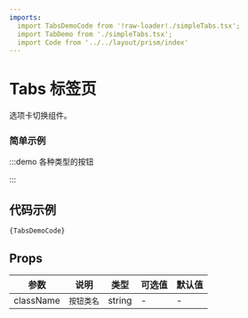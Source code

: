 ```yaml
---
imports:
  import TabsDemoCode from '!raw-loader!./simpleTabs.tsx';
  import TabDemo from './simpleTabs.tsx';
  import Code from '../../layout/prism/index'
---
```


# Tabs 标签页

选项卡切换组件。

### 简单示例

:::demo
各种类型的按钮

<TabDemo />
:::

## 代码示例

<div><Code>{TabsDemoCode}</Code></div>

## Props
| 参数     | 说明              | 类型   | 可选值 | 默认值 |
| -------- | ----------------- | ------ | ------ | ------ |
| className | `按钮类名` | string | - | - |
